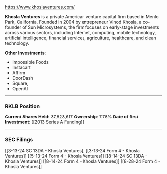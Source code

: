 https://www.khoslaventures.com/

**Khosla Ventures** is a private American venture capital firm based in Menlo Park, California. Founded in 2004 by entrepreneur Vinod Khosla, a co-founder of Sun Microsystems, the firm focuses on early-stage investments across various sectors, including Internet, computing, mobile technology, artificial intelligence, financial services, agriculture, healthcare, and clean technology.

**Other Investments**: 
-  Impossible Foods
-  Instacart
-  Affirm
-  DoorDash
-  Square,
-  OpenAI

----
### RKLB Position

**Current Shares Held:** 37,823,617
**Ownership**: 7.78%
**Date of first Investment**: [[2013 Series A Funding]]

----
### SEC Filings

[[3-13-24 SC 13DA - Khosla Ventures]]
[[3-13-24 Form 4 - Khosla Ventures]]
[[5-13-24 Form 4 - Khosla Ventures]]
[[8-14-24 SC 13DA - Khosla Ventures]]
[[8-14-24 Form 4 - Khosla Ventures]]
[[8-28-24 Form 4 - Khosla Ventures]]
